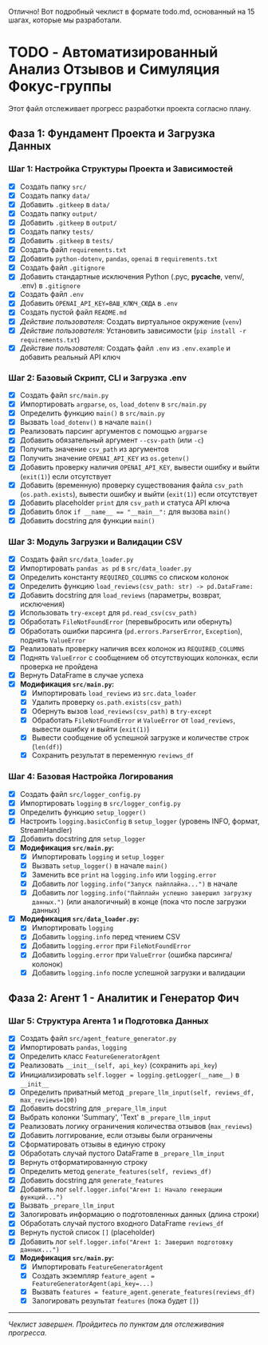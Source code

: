 Отлично! Вот подробный чеклист в формате todo.md, основанный на 15 шагах, которые мы разработали.

# TODO - Автоматизированный Анализ Отзывов и Симуляция Фокус-группы

Этот файл отслеживает прогресс разработки проекта согласно плану.

## Фаза 1: Фундамент Проекта и Загрузка Данных

### Шаг 1: Настройка Структуры Проекта и Зависимостей
- [x] Создать папку `src/`
- [x] Создать папку `data/`
- [x] Добавить `.gitkeep` в `data/`
- [x] Создать папку `output/`
- [x] Добавить `.gitkeep` в `output/`
- [x] Создать папку `tests/`
- [x] Добавить `.gitkeep` в `tests/`
- [x] Создать файл `requirements.txt`
- [x] Добавить `python-dotenv`, `pandas`, `openai` в `requirements.txt`
- [x] Создать файл `.gitignore`
- [x] Добавить стандартные исключения Python (.pyc, __pycache__, venv/, .env) в `.gitignore`
- [x] Создать файл `.env`
- [x] Добавить `OPENAI_API_KEY=ВАШ_КЛЮЧ_СЮДА` в `.env`
- [x] Создать пустой файл `README.md`
- [x] *Действие пользователя:* Создать виртуальное окружение (`venv`)
- [x] *Действие пользователя:* Установить зависимости (`pip install -r requirements.txt`)
- [x] *Действие пользователя:* Создать файл `.env` из `.env.example` и добавить реальный API ключ

### Шаг 2: Базовый Скрипт, CLI и Загрузка .env
- [x] Создать файл `src/main.py`
- [x] Импортировать `argparse`, `os`, `load_dotenv` в `src/main.py`
- [x] Определить функцию `main()` в `src/main.py`
- [x] Вызвать `load_dotenv()` в начале `main()`
- [x] Реализовать парсинг аргументов с помощью `argparse`
- [x] Добавить обязательный аргумент `--csv-path` (или `-c`)
- [x] Получить значение `csv_path` из аргументов
- [x] Получить значение `OPENAI_API_KEY` из `os.getenv()`
- [x] Добавить проверку наличия `OPENAI_API_KEY`, вывести ошибку и выйти (`exit(1)`) если отсутствует
- [x] Добавить (временную) проверку существования файла `csv_path` (`os.path.exists`), вывести ошибку и выйти (`exit(1)`) если отсутствует
- [x] Добавить placeholder `print` для `csv_path` и статуса API ключа
- [x] Добавить блок `if __name__ == "__main__":` для вызова `main()`
- [x] Добавить docstring для функции `main()`

### Шаг 3: Модуль Загрузки и Валидации CSV
- [x] Создать файл `src/data_loader.py`
- [x] Импортировать `pandas as pd` в `src/data_loader.py`
- [x] Определить константу `REQUIRED_COLUMNS` со списком колонок
- [x] Определить функцию `load_reviews(csv_path: str) -> pd.DataFrame:`
- [x] Добавить docstring для `load_reviews` (параметры, возврат, исключения)
- [x] Использовать `try-except` для `pd.read_csv(csv_path)`
- [x] Обработать `FileNotFoundError` (перевыбросить или обернуть)
- [x] Обработать ошибки парсинга (`pd.errors.ParserError`, `Exception`), поднять `ValueError`
- [x] Реализовать проверку наличия всех колонок из `REQUIRED_COLUMNS`
- [x] Поднять `ValueError` с сообщением об отсутствующих колонках, если проверка не пройдена
- [x] Вернуть DataFrame в случае успеха
- [x] **Модификация `src/main.py`:**
    - [x] Импортировать `load_reviews` из `src.data_loader`
    - [x] Удалить проверку `os.path.exists(csv_path)`
    - [x] Обернуть вызов `load_reviews(csv_path)` в `try-except`
    - [x] Обработать `FileNotFoundError` и `ValueError` от `load_reviews`, вывести ошибку и выйти (`exit(1)`)
    - [x] Вывести сообщение об успешной загрузке и количестве строк (`len(df)`)
    - [x] Сохранить результат в переменную `reviews_df`

### Шаг 4: Базовая Настройка Логирования
- [x] Создать файл `src/logger_config.py`
- [x] Импортировать `logging` в `src/logger_config.py`
- [x] Определить функцию `setup_logger()`
- [x] Настроить `logging.basicConfig` в `setup_logger` (уровень INFO, формат, StreamHandler)
- [x] Добавить docstring для `setup_logger`
- [x] **Модификация `src/main.py`:**
    - [x] Импортировать `logging` и `setup_logger`
    - [x] Вызвать `setup_logger()` в начале `main()`
    - [x] Заменить все `print` на `logging.info` или `logging.error`
    - [x] Добавить лог `logging.info("Запуск пайплайна...")` в начале
    - [x] Добавить лог `logging.info("Пайплайн успешно завершил загрузку данных.")` (или аналогичный) в конце (пока что после загрузки данных)
- [x] **Модификация `src/data_loader.py`:**
    - [x] Импортировать `logging`
    - [x] Добавить `logging.info` перед чтением CSV
    - [x] Добавить `logging.error` при `FileNotFoundError`
    - [x] Добавить `logging.error` при `ValueError` (ошибка парсинга/колонок)
    - [x] Добавить `logging.info` после успешной загрузки и валидации

## Фаза 2: Агент 1 - Аналитик и Генератор Фич

### Шаг 5: Структура Агента 1 и Подготовка Данных
- [x] Создать файл `src/agent_feature_generator.py`
- [x] Импортировать `pandas`, `logging`
- [x] Определить класс `FeatureGeneratorAgent`
- [x] Реализовать `__init__(self, api_key)` (сохранить `api_key`)
- [x] Инициализировать `self.logger = logging.getLogger(__name__)` в `__init__`
- [x] Определить приватный метод `_prepare_llm_input(self, reviews_df, max_reviews=100)`
- [x] Добавить docstring для `_prepare_llm_input`
- [x] Выбрать колонки 'Summary', 'Text' в `_prepare_llm_input`
- [x] Реализовать логику ограничения количества отзывов (`max_reviews`)
- [x] Добавить логгирование, если отзывы были ограничены
- [x] Сформатировать отзывы в единую строку
- [x] Обработать случай пустого DataFrame в `_prepare_llm_input`
- [x] Вернуть отформатированную строку
- [x] Определить метод `generate_features(self, reviews_df)`
- [x] Добавить docstring для `generate_features`
- [x] Добавить лог `self.logger.info("Агент 1: Начало генерации функций...")`
- [x] Вызвать `_prepare_llm_input`
- [x] Залогировать информацию о подготовленных данных (длина строки)
- [x] Обработать случай пустого входного DataFrame `reviews_df`
- [x] Вернуть пустой список `[]` (placeholder)
- [x] Добавить лог `self.logger.info("Агент 1: Завершил подготовку данных...")`
- [x] **Модификация `src/main.py`:**
    - [x] Импортировать `FeatureGeneratorAgent`
    - [x] Создать экземпляр `feature_agent = FeatureGeneratorAgent(api_key=...)`
    - [x] Вызвать `features = feature_agent.generate_features(reviews_df)`
    - [x] Залогировать результат `features` (пока будет `[]`)
---
*Чеклист завершен. Пройдитесь по пунктам для отслеживания прогресса.*